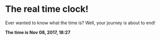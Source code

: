 # The real time clock!

Ever wanted to know what the time is? Well, your journey is about to end!

**The time is Nov 08, 2017, 18:27**